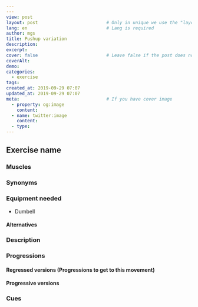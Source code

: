 ```yaml
---
---
view: post
layout: post                          # Only in unique we use the "layout: post"
lang: en                              # Lang is required
author: mgs
title: Pushup variation
description: 
excerpt: 
cover: false                          # Leave false if the post does not have cover image, if there is set to true
coverAlt: 
demo: 
categories:
  - exercise
tags: 
created_at: 2019-09-29 07:07
updated_at: 2019-09-29 07:07
meta:                                 # If you have cover image
  - property: og:image
    content:  
  - name: twitter:image
    content: 
  - type:  
---
```

## Exercise name
### Muscles
### Synonyms
### Equipment needed
 -  Dumbell
#### Alternatives
### Description
### Progressions
#### Regressed versions (Progressions to get to this movement)
#### Progressive versions
### Cues
<!--stackedit_data:
eyJoaXN0b3J5IjpbNjczNTU2MDM5XX0=
-->